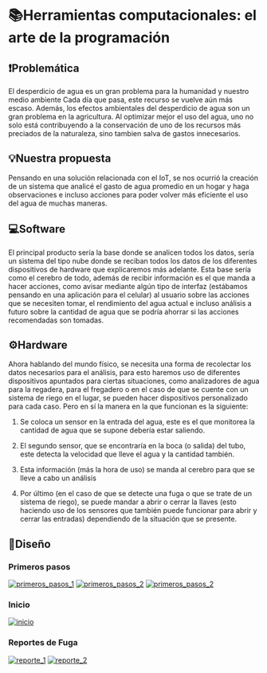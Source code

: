 # 📚Herramientas computacionales: el arte de la programación

## ❗Problemática

El desperdicio de agua es un gran problema para la humanidad y nuestro medio ambiente Cada día que pasa, este recurso se vuelve aún más escaso. Además, los efectos ambientales del desperdicio de agua son un gran problema en la agricultura. Al optimizar mejor el uso del agua, uno no solo está contribuyendo a la conservación de uno de los recursos más preciados de la naturaleza, sino tambien salva de gastos innecesarios.

## 💡Nuestra propuesta

Pensando en una solución relacionada con el IoT, se nos ocurrió la creación de un sistema que analicé el gasto de agua promedio en un hogar y haga observaciones e incluso acciones para poder volver más eficiente el uso del agua de muchas maneras. 


## 💻Software

El principal producto sería la base donde se analicen todos los datos, sería un sistema del tipo nube donde se reciban todos los datos de los diferentes dispositivos de hardware que explicaremos más adelante. Esta base sería como el cerebro de todo, además de recibir información es el que manda a hacer acciones, como avisar mediante algún tipo de interfaz (estábamos pensando en una aplicación para el celular) al usuario sobre las acciones que se necesiten tomar, el rendimiento del agua actual e incluso análisis a futuro sobre la cantidad de agua que se podría ahorrar si las acciones recomendadas son tomadas.


## ⚙Hardware

Ahora hablando del mundo físico, se necesita una forma de recolectar los datos necesarios para el análisis, para esto haremos uso de diferentes dispositivos apuntados para ciertas situaciones, como analizadores de agua para la regadera, para el fregadero o en el caso de que se cuente con un sistema de riego en el lugar, se pueden hacer dispositivos personalizado para cada caso. Pero en sí la manera en la que funcionan es la siguiente: 


1. Se coloca un sensor en la entrada del agua, este es el que monitorea la cantidad de agua que se supone debería estar saliendo.

2. El segundo sensor, que se encontraría en la boca (o salida) del tubo, este detecta la velocidad que lleve el agua y la cantidad también.

3. Esta información (más la hora de uso) se manda al cerebro para que se lleve a cabo un análisis

4. Por último (en el caso de que se detecte una fuga o que se trate de un sistema de riego), se puede mandar a abrir o cerrar la llaves (esto haciendo uso de los sensores que también puede funcionar para abrir y cerrar las entradas) dependiendo de la situación que se presente.

## 🎨Diseño

### Primeros pasos
[![primeros_pasos_1](https://i.postimg.cc/SXHvLT9X/FS1.png)](https://github.com/william-monroy/SemanaTec1001/blob/main/assets/FS1.png)
[![primeros_pasos_2](https://i.postimg.cc/2LD9M12r/FS2.png)](https://github.com/william-monroy/SemanaTec1001/blob/main/assets/FS2.png)
[![primeros_pasos_2](https://i.postimg.cc/ph81sfQs/FS3.png)](https://github.com/william-monroy/SemanaTec1001/blob/main/assets/FS3.png)

### Inicio
[![inicio](https://i.postimg.cc/yWmb9T8d/Home.png)](https://github.com/william-monroy/SemanaTec1001/blob/main/assets/Home.png)

### Reportes de Fuga
[![reporte_1](https://i.postimg.cc/n9GSJnP7/R1.png)](https://github.com/william-monroy/SemanaTec1001/blob/main/assets/R1.png)
[![reporte_2](https://i.postimg.cc/hfK307X0/R2.png)](https://github.com/william-monroy/SemanaTec1001/blob/main/assets/R2.png)



